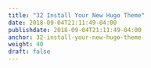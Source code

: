 ```yaml
---
title: "32 Install Your New Hugo Theme"
date: 2018-09-04T21:11:49-04:00
publishdate: 2018-09-04T21:11:49-04:00
anchor: 32-install-your-new-hugo-theme
weight: 40
draft: false
---
```

